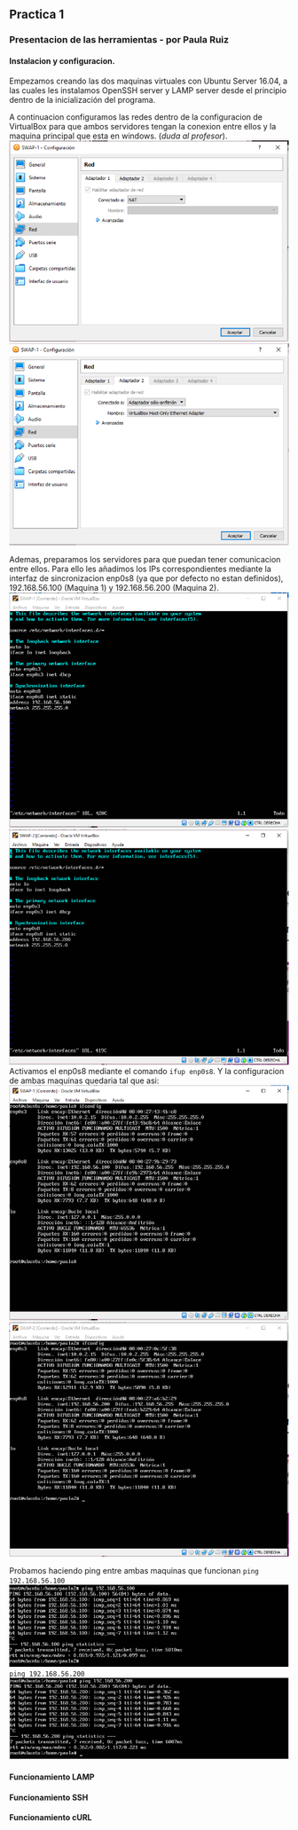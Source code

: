 ## Practica 1
### Presentacion de las herramientas - por Paula Ruiz

#### Instalacion y configuracion.
Empezamos creando las dos maquinas virtuales con Ubuntu Server 16.04, a las cuales les instalamos OpenSSH server y LAMP server desde el principio dentro de la inicialización del programa.

A continuacion configuramos las redes dentro de la configuracion de VirtualBox para que ambos servidores tengan la conexion entre ellos y la maquina principal que esta en windows. (*duda al profesor*).
![configuracion NAT](./capturas/red_parte1.png)
![configuracion Adaptador Solo-Anfitrión](./capturas/red_parte2.png)

Ademas, preparamos los servidores para que puedan tener comunicacion entre ellos. Para ello les añadimos los IPs correspondientes mediante la interfaz de sincronizacion enp0s8 (ya que por defecto no estan definidos), 192.168.56.100 (Maquina 1) y 192.168.56.200 (Maquina 2).
![network interface configuration 1](./capturas/network_interface_1.png)
![network interface configuration 2](./capturas/network_interface_2.png)
Activamos el enp0s8 mediante el comando `ifup enp0s8`. Y la configuracion de ambas maquinas quedaria tal que asi:
![ifconfig 1](./capturas/ifconfig_1.png)
![ifconfig 2](./capturas/ifconfig_2.png)

Probamos haciendo ping entre ambas maquinas que funcionan
`ping 192.168.56.100`
![Ping a Maquina 1](./capturas/ping2a1.png)
`ping 192.168.56.200`
![Ping a Maquina 2](./capturas/ping1a2.png)

#### Funcionamiento LAMP

#### Funcionamiento SSH

#### Funcionamiento cURL
